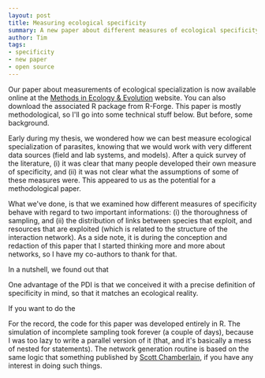 ```yaml
---
layout: post
title: Measuring ecological specificity
summary: A new paper about different measures of ecological specificity, with a companion R package.
author: Tim
tags:
- specificity
- new paper
- open source
---
```


Our paper about measurements of ecological specialization is now available online at the [Methods in Ecology & Evolution]() website. You can also download the associated R package from R-Forge. This paper is mostly methodological, so I'll go into some technical stuff below. But before, some background.

Early during my thesis, we wondered how we can best measure ecological specialization of parasites, knowing that we would work with very different data sources (field and lab systems, and models). After a quick survey of the literature, (i) it was clear that many people developed their own measure of specificity, and (ii) it was not clear what the assumptions of some of these measures were. This appeared to us as the potential for a methodological paper.

What we've done, is that we examined how different measures of specificity behave with regard to two important informations: (i) the thoroughness of sampling, and (ii) the distribution of links between species that exploit, and resources that are exploited (which is related to the structure of the interaction network). As a side note, it is during the conception and redaction of this paper that I started thinking more and more about networks, so I have my co-authors to thank for that.

In a nutshell, we found out that

One advantage of the PDI is that we conceived it with a precise definition of specificity in mind, so that it matches an ecological reality.

If you want to do the

For the record, the code for this paper was developed entirely in R. The simulation of incomplete sampling took forever (a couple of days), because I was too lazy to write a parallel version of it (that, and it's basically a mess of nested for statements). The network generation routine is based on the same logic that something published by [Scott Chamberlain](http://r-ecology.blogspot.com/2011/01/ecological-networks-from-abundance.html), if you have any interest in doing such things.